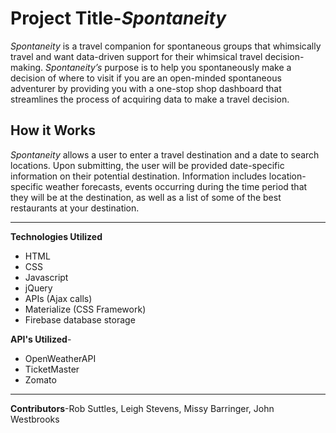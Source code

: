 #  Project Title-*Spontaneity*

*Spontaneity* is a travel companion for spontaneous groups that whimsically travel and want data-driven support for their whimsical travel decision-making.  *Spontaneity’s* purpose is to help you spontaneously make a decision of where to visit if you are an open-minded spontaneous adventurer by providing you with a one-stop shop dashboard that streamlines the process of acquiring data to make a travel decision.  

## How it Works
*Spontaneity* allows a user to enter a travel destination and a date to search locations.  Upon submitting, the user will be provided date-specific information on their potential destination.  Information includes location-specific weather forecasts, events occurring during the time period that they will be at the destination, as well as a list of some of the best restaurants at your destination. 

---

**Technologies Utilized**
- HTML
- CSS
- Javascript
- jQuery
- APIs (Ajax calls)
- Materialize (CSS Framework)
- Firebase database storage

**API's Utilized**-
- OpenWeatherAPI
- TicketMaster
- Zomato

---

**Contributors**-Rob Suttles, Leigh Stevens, Missy Barringer, John Westbrooks
